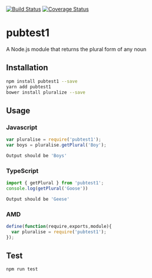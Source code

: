 [![Build Status](https://travis-ci.org/himsbrand/pubtest1.svg?branch=master)](https://travis-ci.org/himsbrand/pubtest1)
[![Coverage Status](https://coveralls.io/repos/github/himsbrand/pubtest1/badge.svg?branch=master)](https://coveralls.io/github/himsbrand/pubtest1?branch=master)

# pubtest1
A Node.js module that returns the plural form of any noun
## Installation 
```sh
npm install pubtest1 --save
yarn add pubtest1
bower install pluralize --save
```
## Usage

### Javascript
```javascript
var pluralise = require('pubtest1');
var boys = pluralise.getPlural('Boy');
```
```sh
Output should be 'Boys'
```
### TypeScript
```typescript
import { getPlural } from 'pubtest1';
console.log(getPlural('Goose'))
```
```sh
Output should be 'Geese'
```
### AMD
```javascript
define(function(require,exports,module){
  var pluralise = require('pubtest1');
});
```
## Test 
```sh
npm run test
```
